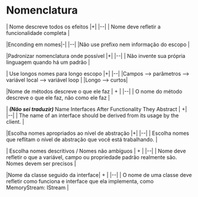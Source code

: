 # Nomenclatura

| Nome descreve todos os efeitos |+|
|--|
| Nome deve refletir a funcionalidade completa |

|Enconding em nomes|-|
|--|
|Não use prefixo nem informação do escopo |

|Padronizar nomenclatura onde possível |+|
|--|
| Não invente sua própria linguagem quando há um padrão |

| Use longos nomes para longo escopo |+|
|--|
|Campos --> parâmetros --> variável local --> variável loop |
|Longo --> curtos|

|Nome de métodos descreve o que ele faz | + |
|--|
| O nome do método descreve o que ele faz, não como ele faz |

| ***(Não sei traduzir)*** Name Interfaces After Functionality They Abstract | +|
|--|
| The name of an interface should be derived from its usage by the client. |

|Escolha nomes apropriados ao nível de abstração |+|
|--|
| Escolha nomes que reflitam o nível de abstração que você está trabalhando. |

| Escolha nomes descritivos / Nomes não ambíguos | + |
|--|
| Nome deve refletir o que a variável, campo ou propriedade padrão realmente são. Nomes devem ser precisos |

|Nome da classe seguido da interface| + |
|--|
| O nome de uma classe deve refletir como funciona e interface que ela implementa, como MemoryStream: IStream |